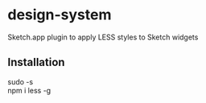 # design-system
Sketch.app plugin to apply LESS styles to Sketch widgets

## Installation
sudo -s  
npm i less -g 
